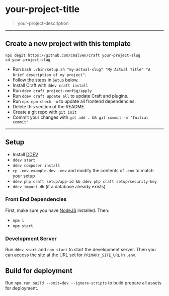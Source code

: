 # your-project-title

> your-project-description

---

## Create a new project with this template

```shell
npx degit https://github.com/cmalven/craft your-project-slug
cd your-project-slug
```

- Run `bash ./bin/setup.sh "my-actual-slug" "My Actual Title" "A brief description of my project"`.
- Follow the steps in `Setup` below.
- Install Craft with `ddev craft install`
- Run `ddev craft project-config/apply`
- Run `ddev craft update all` to update Craft and plugins.
- Run `npx npm-check -u` to update all frontend dependencies.
- Delete this section of the README.
- Create a git repo with `git init`
- Commit your changes with `git add . && git commit -m "Initial commit"`

---

## Setup
- Install [DDEV](https://ddev.com/get-started/)
- `ddev start`
- `ddev composer install`
- `cp .env.example.dev .env` and modify the contents of `.env` to match your setup
- `ddev php craft setup/app-id && ddev php craft setup/security-key`
- `ddev import-db` (if a database already exists)

### Front End Dependencies

First, make sure you have [NodeJS](http://nodejs.org) installed. Then:

* `npm i`
* `npm start`

### Development Server

Run `ddev start` and `npm start` to start the development server. Then you can access the site at the URL set for `PRIMARY_SITE_URL` in `.env`.

## Build for deployment

Run `npm run build --omit=dev --ignore-scripts` to build prepare all assets for deployment.
